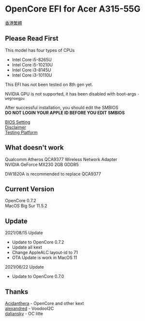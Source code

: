 # OpenCore EFI for Acer A315-55G

[香港繁體](https://github.com/tkkinn/OpenCore-A315-55G/blob/main/README_zh-hk.md)

## Please Read First
This model has four types of CPUs 
-  Intel Core i5-8265U
-  Intel Core i5-10210U
-  Intel Core i3-8145U
-  Intel Core i3-10110U

This EFI has not been tested on 8th gen yet. 

NVIDIA GPU is not supported, it has been disabled with boot-args `-wegnoegpu` 

After successful installation, you should edit the SMBIOS  
**DO NOT LOGIN YOUR APPLE ID BEFORE YOU EDIT SMBIOS**  

[BIOS Setting](https://dortania.github.io/OpenCore-Install-Guide/config-laptop.plist/coffee-lake.html#intel-bios-settings)  
[Disclaimer](https://github.com/tkkinn/OpenCore-A315-55G/blob/main/Docs/Disclaimer.md)  
[Testing Platform](https://github.com/tkkinn/OpenCore-A315-55G/blob/main/Docs/Testing_Platform.md)

## What doesn't work
Qualcomm Atheros QCA9377 Wireless Network Adapter  
NVIDIA GeForce MX230 2GB GDDR5  
  
DW1820A is recommended to replace QCA9377

## Current Version
OpenCore 0.7.2  
MacOS Big Sur 11.5.2  

## Update 
2021/08/15 Update
- Update to OpenCore 0.7.2
- Update all kext  
- Change AppleALC layout-id to 71  
- OTA Update is work in MacOS 11  
  
2021/06/22 Update  
- Update to OpenCore 0.7.0


## Thanks
[Acidanthera](https://github.com/acidanthera) - OpenCore and other kext  
[alexandred](https://github.com/alexandred) - VoodooI2C  
[daliansky](https://github.com/daliansky) - OC litte  
